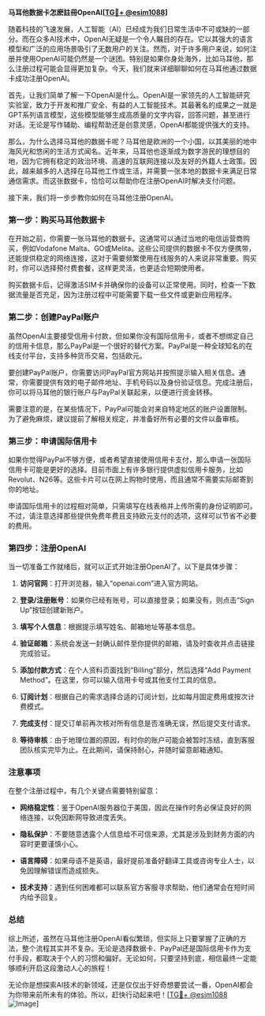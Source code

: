**马耳他数据卡怎麽註冊OpenAI[[TG💪+ @esim1088](https://t.me/s/esim1088)]**

随着科技的飞速发展，人工智能（AI）已经成为我们日常生活中不可或缺的一部分。而在众多AI技术中，OpenAI无疑是一个令人瞩目的存在。它以其强大的语言模型和广泛的应用场景吸引了无数用户的关注。然而，对于许多用户来说，如何注册并使用OpenAI可能仍然是一个谜团。特别是如果你身处海外，比如马耳他，那么注册过程可能会显得更加复杂。今天，我们就来详细聊聊如何在马耳他通过数据卡成功注册OpenAI。

首先，让我们简单了解一下OpenAI是什么。OpenAI是一家领先的人工智能研究实验室，致力于开发和推广安全、有益的人工智能技术。其最著名的成果之一就是GPT系列语言模型，这些模型能够生成高质量的文字内容，回答问题，甚至进行对话。无论是写作辅助、编程帮助还是创意灵感，OpenAI都能提供强大的支持。

那么，为什么选择马耳他的数据卡呢？马耳他是欧洲的一个小国，以其美丽的地中海风光和悠闲的生活方式闻名。近年来，马耳他也逐渐成为数字游民的理想目的地，因为它拥有稳定的政治环境、高速的互联网连接以及友好的外籍人士政策。因此，越来越多的人选择在马耳他工作或生活，并需要一张本地的数据卡来满足日常通信需求。而这张数据卡，恰恰可以帮助你在注册OpenAI时解决支付问题。

接下来，我们将一步步教你如何在马耳他注册OpenAI。

### 第一步：购买马耳他数据卡

在开始之前，你需要一张马耳他的数据卡。这通常可以通过当地的电信运营商购买，例如Vodafone Malta、GO或Melita。这些公司提供的数据卡不仅方便携带，还能提供稳定的网络连接，这对于需要频繁使用在线服务的人来说非常重要。购买时，你可以选择预付费套餐，这样更灵活，也更适合短期使用者。

购买数据卡后，记得激活SIM卡并确保你的设备可以正常使用。同时，检查一下数据流量是否充足，因为注册过程中可能需要下载一些文件或更新应用程序。

### 第二步：创建PayPal账户

虽然OpenAI主要接受信用卡付款，但如果你没有国际信用卡，或者不想绑定自己的信用卡信息，那么PayPal是一个很好的替代方案。PayPal是一种全球知名的在线支付平台，支持多种货币交易，包括欧元。

要创建PayPal账户，你需要访问PayPal官方网站并按照提示输入相关信息。通常，你需要提供有效的电子邮件地址、手机号码以及身份验证信息。完成注册后，你可以将马耳他的银行账户与PayPal关联起来，以便进行资金转移。

需要注意的是，在某些情况下，PayPal可能会对来自特定地区的账户设置限制。为了避免麻烦，建议提前了解相关规定，并准备好所有必要的文件以备审核。

### 第三步：申请国际信用卡

如果你觉得PayPal不够方便，或者希望直接使用信用卡支付，那么申请一张国际信用卡可能是更好的选择。目前市面上有许多银行提供虚拟信用卡服务，比如Revolut、N26等。这些卡片可以在网上购物时使用，而且通常不需要实际邮寄到你的地址。

申请国际信用卡的过程相对简单，只需填写在线表格并上传所需的身份证明即可。不过，请注意选择那些提供免费年费且支持欧元支付的选项，这样可以节省不必要的费用。

### 第四步：注册OpenAI

当一切准备工作就绪后，就可以正式开始注册OpenAI了。以下是具体步骤：

1. **访问官网**：打开浏览器，输入“openai.com”进入官方网站。
   
2. **登录/注册账号**：如果你已经有账号，可以直接登录；如果没有，则点击“Sign Up”按钮创建新账户。

3. **填写个人信息**：根据提示填写姓名、邮箱地址等基本信息。

4. **验证邮箱**：系统会发送一封确认邮件至你提供的邮箱，请及时查收并点击链接完成验证。

5. **添加付款方式**：在个人资料页面找到“Billing”部分，然后选择“Add Payment Method”。在这里，你可以输入信用卡号或其他支付工具的信息。

6. **订阅计划**：根据自己的需求选择合适的订阅计划，比如每月固定费用或按次计费模式。

7. **完成支付**：提交订单前再次核对所有信息是否准确无误，然后提交支付请求。

8. **等待审核**：由于地理位置的原因，有时你的账户可能会被暂时冻结，直到客服团队核实完毕为止。在此期间，请保持耐心，并随时留意邮箱通知。

### 注意事项

在整个注册过程中，有几个关键点需要特别留意：

- **网络稳定性**：鉴于OpenAI服务器位于美国，因此在操作时务必保证良好的网络连接，以免因断网导致进度丢失。
  
- **隐私保护**：不要随意透露个人信息给不可信来源，尤其是涉及到财务方面的内容时更要谨慎小心。

- **语言障碍**：如果母语不是英语，最好提前准备好翻译工具或咨询专业人士，以免因理解错误而造成损失。

- **技术支持**：遇到任何困难都可以联系官方客服寻求帮助，他们通常会在短时间内给予回复。

### 总结

综上所述，虽然在马耳他注册OpenAI看似繁琐，但实际上只要掌握了正确的方法，整个流程其实并不复杂。无论是选择数据卡、PayPal还是国际信用卡作为支付手段，都取决于个人的习惯和偏好。无论如何，只要坚持到底，相信最终一定能够顺利开启这段激动人心的旅程！

无论你是想探索AI技术的新领域，还是仅仅出于好奇想要尝试一番，OpenAI都会为你带来前所未有的体验。所以，赶快行动起来吧！[[TG💪+ @esim1088](https://t.me/s/esim1088) ![Image](https://i.postimg.cc/4NQfJmqS/Snipaste-2025-05-13-00-14-12.png)]
